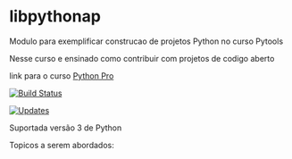 # libpythonap
Modulo para exemplificar construcao de projetos Python no curso Pytools

Nesse curso e ensinado como contribuir com projetos de codigo aberto

link para o curso [Python Pro](https://www.python.pro.br)

[![Build Status](https://travis-ci.org/jacaboyjr/libpythonap.svg?branch=master)](https://travis-ci.org/jacaboyjr/libpythonap)

[![Updates](https://pyup.io/repos/github/jacaboyjr/libpythonap/shield.svg)](https://pyup.io/repos/github/jacaboyjr/libpythonap/)

Suportada versão 3 de Python

Topicos a serem abordados:
